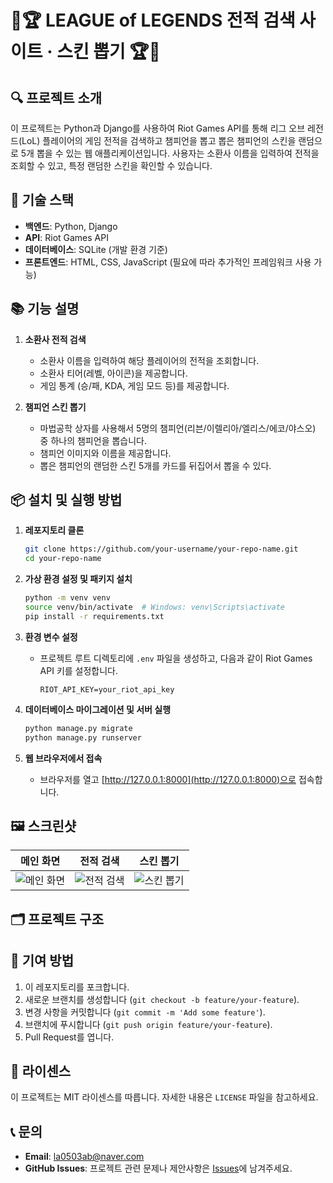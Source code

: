 # 💎🏆 LEAGUE of LEGENDS 전적 검색 사이트 · 스킨 뽑기 🏆💎  


## 🔍 프로젝트 소개
이 프로젝트는 Python과 Django를 사용하여 Riot Games API를 통해 리그 오브 레전드(LoL) 플레이어의 게임 전적을 검색하고 챔피언을 뽑고 뽑은 챔피언의 스킨을 랜덤으로 5개 뽑을 수 있는 웹 애플리케이션입니다. 사용자는 소환사 이름을 입력하여 전적을 조회할 수 있고, 특정 랜덤한 스킨을 확인할 수 있습니다.  



## 🔧 기술 스택
- **백엔드**: Python, Django
- **API**: Riot Games API
- **데이터베이스**: SQLite (개발 환경 기준)
- **프론트엔드**: HTML, CSS, JavaScript (필요에 따라 추가적인 프레임워크 사용 가능)

## 📚 기능 설명
1. **소환사 전적 검색**
   - 소환사 이름을 입력하여 해당 플레이어의 전적을 조회합니다.
   - 소환사 티어(레벨, 아이콘)을 제공합니다.
   - 게임 통계 (승/패, KDA, 게임 모드 등)를 제공합니다.

2. **챔피언 스킨 뽑기**
   - 마법공학 상자를 사용해서 5명의 챔피언(리븐/이렐리아/엘리스/에코/야스오) 중 하나의 챔피언을 뽑습니다.
   - 챔피언 이미지와 이름을 제공합니다.
   - 뽑은 챔피언의 랜덤한 스킨 5개를 카드를 뒤집어서 뽑을 수 있다.
   

## 📦 설치 및 실행 방법
1. **레포지토리 클론**
    ```bash
    git clone https://github.com/your-username/your-repo-name.git
    cd your-repo-name
    ```

2. **가상 환경 설정 및 패키지 설치**
    ```bash
    python -m venv venv
    source venv/bin/activate  # Windows: venv\Scripts\activate
    pip install -r requirements.txt
    ```

3. **환경 변수 설정**
   - 프로젝트 루트 디렉토리에 `.env` 파일을 생성하고, 다음과 같이 Riot Games API 키를 설정합니다.
     ```
     RIOT_API_KEY=your_riot_api_key
     ```

4. **데이터베이스 마이그레이션 및 서버 실행**
    ```bash
    python manage.py migrate
    python manage.py runserver
    ```

5. **웹 브라우저에서 접속**
   - 브라우저를 열고 [http://127.0.0.1:8000](http://127.0.0.1:8000)으로 접속합니다.

## 🖼️ 스크린샷
| 메인 화면 | 전적 검색 | 스킨 뽑기 |
|-----------|-----------| -----------|
| <img src="https://github.com/user-attachments/assets/e43958ad-ea78-4fa6-967a-7a8e685a465d" alt="메인 화면" style="vertical-align: top;" /> | <img src="https://github.com/user-attachments/assets/b94b1077-8df7-4b7b-8cdc-dcf2fbac1691" alt="전적 검색" style="vertical-align: top;" /> | <img src="https://github.com/user-attachments/assets/e339bbbc-10b6-43f9-93ca-b7a44754d694" alt="스킨 뽑기" style="vertical-align: top;" /> |

## 🗂️ 프로젝트 구조



## 🤝 기여 방법
1. 이 레포지토리를 포크합니다.
2. 새로운 브랜치를 생성합니다 (`git checkout -b feature/your-feature`).
3. 변경 사항을 커밋합니다 (`git commit -m 'Add some feature'`).
4. 브랜치에 푸시합니다 (`git push origin feature/your-feature`).
5. Pull Request를 엽니다.

## 📄 라이센스
이 프로젝트는 MIT 라이센스를 따릅니다. 자세한 내용은 `LICENSE` 파일을 참고하세요.

## 📞 문의
- **Email**: la0503ab@naver.com
- **GitHub Issues**: 프로젝트 관련 문제나 제안사항은 [Issues](https://github.com/HyeonJooooo/Python-LoLSearch/issues)에 남겨주세요.

